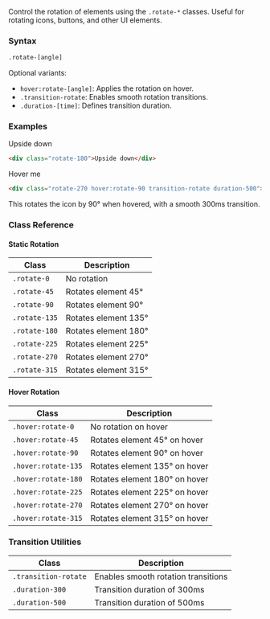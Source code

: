 Control the rotation of elements using the `.rotate-*` classes. Useful for rotating icons, buttons, and other UI elements.

### Syntax

```html
.rotate-[angle]
```

Optional variants:

* `hover:rotate-[angle]`: Applies the rotation on hover.
* `.transition-rotate`: Enables smooth rotation transitions.
* `.duration-[time]`: Defines transition duration.


### Examples


<div class="w-fit p-3 border mt-5 mb-3 rotate-180">Upside down</div>

```html
<div class="rotate-180">Upside down</div>
```


<div class="w-fit p-3 border m-5 rotate-270 hover:rotate-90 transition-rotate duration-500">Hover me</div>

```html
<div class="rotate-270 hover:rotate-90 transition-rotate duration-500">Hover me</div>
```

This rotates the icon by 90° when hovered, with a smooth 300ms transition.

### Class Reference

#### Static Rotation

| Class         | Description          |
| ------------- | -------------------- |
| `.rotate-0`   | No rotation          |
| `.rotate-45`  | Rotates element 45°  |
| `.rotate-90`  | Rotates element 90°  |
| `.rotate-135` | Rotates element 135° |
| `.rotate-180` | Rotates element 180° |
| `.rotate-225` | Rotates element 225° |
| `.rotate-270` | Rotates element 270° |
| `.rotate-315` | Rotates element 315° |

#### Hover Rotation

| Class               | Description                   |
| ------------------- | ----------------------------- |
| `.hover:rotate-0`   | No rotation on hover          |
| `.hover:rotate-45`  | Rotates element 45° on hover  |
| `.hover:rotate-90`  | Rotates element 90° on hover  |
| `.hover:rotate-135` | Rotates element 135° on hover |
| `.hover:rotate-180` | Rotates element 180° on hover |
| `.hover:rotate-225` | Rotates element 225° on hover |
| `.hover:rotate-270` | Rotates element 270° on hover |
| `.hover:rotate-315` | Rotates element 315° on hover |


### Transition Utilities

| Class                | Description                         |
| -------------------- | ----------------------------------- |
| `.transition-rotate` | Enables smooth rotation transitions |
| `.duration-300`      | Transition duration of 300ms        |
| `.duration-500`      | Transition duration of 500ms        |



